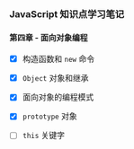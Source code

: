 ### JavaScript 知识点学习笔记



#### 第四章 - 面向对象编程


- [x] 构造函数和 `new` 命令
- [x] `Object` 对象和继承
- [x] 面向对象的编程模式 
- [x] `prototype` 对象
- [ ] `this` 关键字

